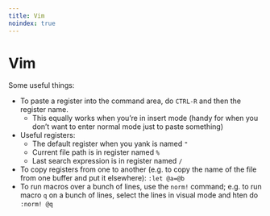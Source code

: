 ```yaml
---
title: Vim
noindex: true
---
```


# Vim

Some useful things:

- To paste a register into the command area, do `CTRL-R` and then the register name.
  - This equally works when you’re in insert mode (handy for when you don’t want to enter normal mode just to paste something)
- Useful registers:
  - The default register when you yank is named `"`
  - Current file path is in register named `%`
  - Last search expression is in register named `/`
- To copy registers from one to another (e.g. to copy the name of the file from one buffer and put it elsewhere): `:let @a=@b`
- To run macros over a bunch of lines, use the `norm!` command; e.g. to run macro `q` on a bunch of lines, select the lines in visual mode and hten do `:norm! @q`
